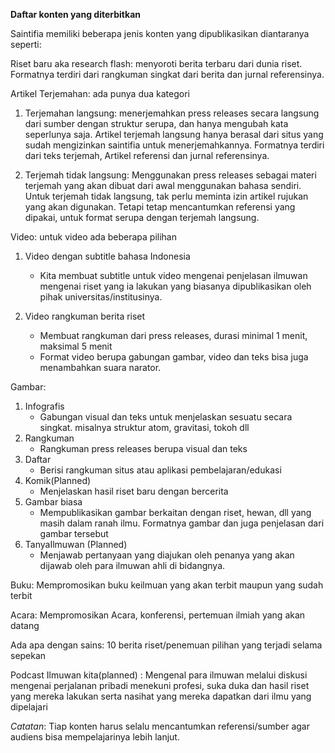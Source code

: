 **Daftar konten yang diterbitkan**

Saintifia memiliki beberapa jenis konten yang dipublikasikan diantaranya seperti:

Riset baru aka research flash: menyoroti berita terbaru dari dunia riset. Formatnya terdiri dari rangkuman singkat dari berita dan jurnal referensinya.

Artikel Terjemahan: ada punya dua kategori

1. Terjemahan langsung: menerjemahkan press releases secara langsung dari sumber dengan struktur serupa, dan hanya mengubah kata seperlunya saja. Artikel terjemah langsung hanya berasal dari situs yang sudah mengizinkan saintifia untuk menerjemahkannya. Formatnya terdiri dari teks terjemah, Artikel referensi dan jurnal referensinya.

2. Terjemah tidak langsung: Menggunakan press releases sebagai materi terjemah yang akan dibuat dari awal menggunakan bahasa sendiri. Untuk terjemah tidak langsung, tak perlu meminta izin artikel rujukan yang akan digunakan. Tetapi tetap mencantumkan referensi yang dipakai, untuk format serupa dengan terjemah langsung.

Video: untuk video ada beberapa pilihan
1. Video dengan subtitle bahasa Indonesia
	- Kita membuat subtitle untuk video mengenai penjelasan ilmuwan mengenai riset yang ia lakukan yang biasanya dipublikasikan oleh pihak universitas/institusinya. 
2. Video rangkuman berita riset
	
	- Membuat rangkuman dari press releases, durasi minimal 1 menit, maksimal 5 menit
	- Format video berupa gabungan gambar, video dan teks bisa juga menambahkan suara narator.

Gambar:
1. Infografis
	- Gabungan visual dan teks untuk menjelaskan sesuatu secara singkat. misalnya struktur atom, gravitasi, tokoh dll
2. Rangkuman
	- Rangkuman press releases berupa visual dan teks
3. Daftar
	- Berisi rangkuman situs atau aplikasi pembelajaran/edukasi
4. Komik(Planned)
	- Menjelaskan hasil riset baru dengan bercerita
5. Gambar biasa
	- Mempublikasikan gambar berkaitan dengan riset, hewan, dll yang masih dalam ranah ilmu. Formatnya gambar dan juga penjelasan dari gambar tersebut
6. TanyaIlmuwan (Planned)
	- Menjawab pertanyaan yang diajukan oleh penanya yang akan dijawab oleh para ilmuwan ahli di bidangnya.

Buku: Mempromosikan buku keilmuan yang akan terbit maupun yang sudah terbit

Acara: Mempromosikan Acara, konferensi, pertemuan ilmiah yang akan datang

Ada apa dengan sains: 10 berita riset/penemuan pilihan yang terjadi selama sepekan

Podcast Ilmuwan kita(planned) : Mengenal para ilmuwan melalui diskusi mengenai perjalanan pribadi menekuni profesi, suka duka dan hasil riset yang mereka lakukan serta nasihat yang mereka dapatkan dari ilmu yang dipelajari

*Catatan*: Tiap konten harus selalu mencantumkan referensi/sumber agar audiens bisa mempelajarinya lebih lanjut.

